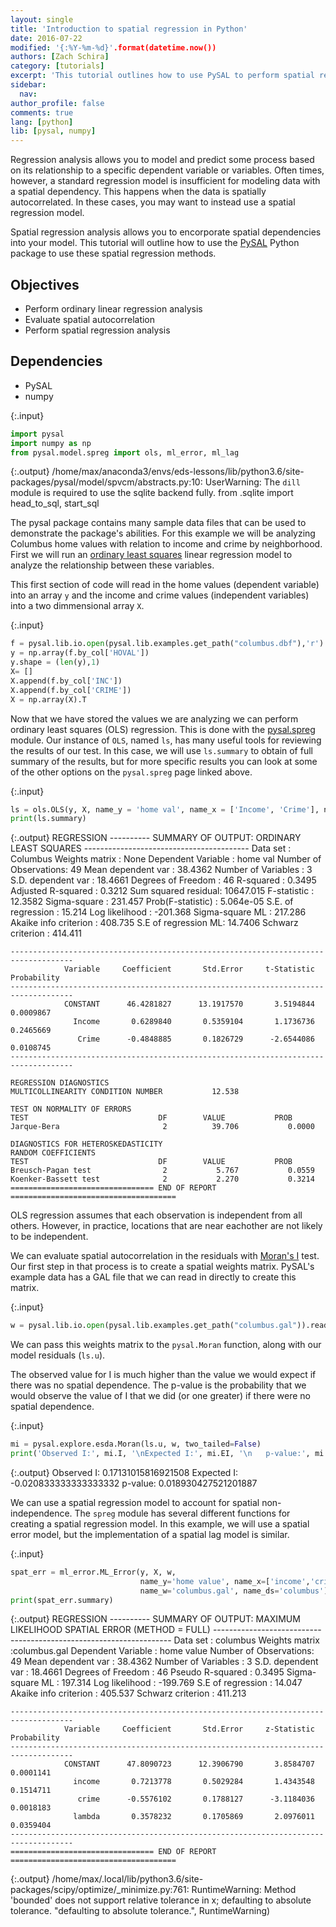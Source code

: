 ```yaml
---
layout: single
title: 'Introduction to spatial regression in Python'
date: 2016-07-22
modified: '{:%Y-%m-%d}'.format(datetime.now())
authors: [Zach Schira]
category: [tutorials]
excerpt: 'This tutorial outlines how to use PySAL to perform spatial regression in Python.'
sidebar:
  nav:
author_profile: false
comments: true
lang: [python]
lib: [pysal, numpy]
---
```

Regression analysis allows you to model and predict some process based on its relationship to a specific dependent variable or variables. Often times, however, a standard regression model is insufficient for modeling data with a spatial dependency. This happens when the data is spatially autocorrelated. In these cases, you may want to instead use a spatial regression model.

Spatial regression analysis allows you to encorporate spatial dependencies into your model. This tutorial will outline how to use the [PySAL](https://pypi.python.org/pypi/PySAL) Python package to use these spatial regression methods.

## Objectives
- Perform ordinary linear regression analysis
- Evaluate spatial autocorrelation
- Perform spatial regression analysis

## Dependencies
- PySAL
- numpy



{:.input}
```python
import pysal
import numpy as np
from pysal.model.spreg import ols, ml_error, ml_lag
```

{:.output}
    /home/max/anaconda3/envs/eds-lessons/lib/python3.6/site-packages/pysal/model/spvcm/abstracts.py:10: UserWarning: The `dill` module is required to use the sqlite backend fully.
      from .sqlite import head_to_sql, start_sql



The pysal package contains many sample data files that can be used to demonstrate the package's abilities. For this example we will be analyzing Columbus home values with relation to income and crime by neighborhood. First we will run an [ordinary least squares](https://en.wikipedia.org/wiki/Ordinary_least_squares) linear regression model to analyze the relationship between these variables.

This first section of code will read in the home values (dependent variable) into an array `y` and the income and crime values (independent variables) into a two dimmensional array `X`.

{:.input}
```python
f = pysal.lib.io.open(pysal.lib.examples.get_path("columbus.dbf"),'r')
y = np.array(f.by_col['HOVAL'])
y.shape = (len(y),1)
X= []
X.append(f.by_col['INC'])
X.append(f.by_col['CRIME'])
X = np.array(X).T
```

Now that we have stored the values we are analyzing we can perform ordinary least squares (OLS) regression. This is done with the [pysal.spreg](http://pysal.readthedocs.io/en/v1.11.0/library/spreg/index.html) module. Our instance of `OLS`, named `ls`, has many useful tools for reviewing the results of our test. In this case, we will use `ls.summary` to obtain of full summary of the results, but for more specific results you can look at some of the other options on the `pysal.spreg` page linked above.

{:.input}
```python
ls = ols.OLS(y, X, name_y = 'home val', name_x = ['Income', 'Crime'], name_ds = 'Columbus')
print(ls.summary)
```

{:.output}
    REGRESSION
    ----------
    SUMMARY OF OUTPUT: ORDINARY LEAST SQUARES
    -----------------------------------------
    Data set            :    Columbus
    Weights matrix      :        None
    Dependent Variable  :    home val                Number of Observations:          49
    Mean dependent var  :     38.4362                Number of Variables   :           3
    S.D. dependent var  :     18.4661                Degrees of Freedom    :          46
    R-squared           :      0.3495
    Adjusted R-squared  :      0.3212
    Sum squared residual:   10647.015                F-statistic           :     12.3582
    Sigma-square        :     231.457                Prob(F-statistic)     :   5.064e-05
    S.E. of regression  :      15.214                Log likelihood        :    -201.368
    Sigma-square ML     :     217.286                Akaike info criterion :     408.735
    S.E of regression ML:     14.7406                Schwarz criterion     :     414.411
    
    ------------------------------------------------------------------------------------
                Variable     Coefficient       Std.Error     t-Statistic     Probability
    ------------------------------------------------------------------------------------
                CONSTANT      46.4281827      13.1917570       3.5194844       0.0009867
                  Income       0.6289840       0.5359104       1.1736736       0.2465669
                   Crime      -0.4848885       0.1826729      -2.6544086       0.0108745
    ------------------------------------------------------------------------------------
    
    REGRESSION DIAGNOSTICS
    MULTICOLLINEARITY CONDITION NUMBER           12.538
    
    TEST ON NORMALITY OF ERRORS
    TEST                             DF        VALUE           PROB
    Jarque-Bera                       2          39.706           0.0000
    
    DIAGNOSTICS FOR HETEROSKEDASTICITY
    RANDOM COEFFICIENTS
    TEST                             DF        VALUE           PROB
    Breusch-Pagan test                2           5.767           0.0559
    Koenker-Bassett test              2           2.270           0.3214
    ================================ END OF REPORT =====================================



OLS regression assumes that each observation is independent from all others. However, in practice, locations that are near eachother are not likely to be independent. 

We can evaluate spatial autocorrelation in the residuals with [Moran's I](https://en.wikipedia.org/wiki/Moran%27s_I) test. Our first step in that process is to create a spatial weights matrix. PySAL's example data has a GAL file that we can read in directly to create this matrix.

{:.input}
```python
w = pysal.lib.io.open(pysal.lib.examples.get_path("columbus.gal")).read()
```

We can pass this weights matrix to the `pysal.Moran` function, along with our model residuals (`ls.u`). 

The observed value for I is much higher than the value we would expect if there was no spatial dependence. The p-value is the probability that we would observe the value of I that we did (or one greater) if there were no spatial dependence. 

{:.input}
```python
mi = pysal.explore.esda.Moran(ls.u, w, two_tailed=False)
print('Observed I:', mi.I, '\nExpected I:', mi.EI, '\n   p-value:', mi.p_norm)
```

{:.output}
    Observed I: 0.17131015816921508 
    Expected I: -0.020833333333333332 
       p-value: 0.018930427521201887



We can use a spatial regression model to account for spatial non-independence. The `spreg` module has several different functions for creating a spatial regression model. In this example, we will use a spatial error model, but the implementation of a spatial lag model is similar. 

{:.input}
```python
spat_err = ml_error.ML_Error(y, X, w, 
                             name_y='home value', name_x=['income','crime'], 
                             name_w='columbus.gal', name_ds='columbus')
print(spat_err.summary)
```

{:.output}
    REGRESSION
    ----------
    SUMMARY OF OUTPUT: MAXIMUM LIKELIHOOD SPATIAL ERROR (METHOD = FULL)
    -------------------------------------------------------------------
    Data set            :    columbus
    Weights matrix      :columbus.gal
    Dependent Variable  :  home value                Number of Observations:          49
    Mean dependent var  :     38.4362                Number of Variables   :           3
    S.D. dependent var  :     18.4661                Degrees of Freedom    :          46
    Pseudo R-squared    :      0.3495
    Sigma-square ML     :     197.314                Log likelihood        :    -199.769
    S.E of regression   :      14.047                Akaike info criterion :     405.537
                                                     Schwarz criterion     :     411.213
    
    ------------------------------------------------------------------------------------
                Variable     Coefficient       Std.Error     z-Statistic     Probability
    ------------------------------------------------------------------------------------
                CONSTANT      47.8090723      12.3906790       3.8584707       0.0001141
                  income       0.7213778       0.5029284       1.4343548       0.1514711
                   crime      -0.5576102       0.1788127      -3.1184036       0.0018183
                  lambda       0.3578232       0.1705869       2.0976011       0.0359404
    ------------------------------------------------------------------------------------
    ================================ END OF REPORT =====================================



{:.output}
    /home/max/.local/lib/python3.6/site-packages/scipy/optimize/_minimize.py:761: RuntimeWarning: Method 'bounded' does not support relative tolerance in x; defaulting to absolute tolerance.
      "defaulting to absolute tolerance.", RuntimeWarning)



